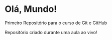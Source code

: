 # Olá, Mundo!
 Primeiro Repositório para o curso de Git e GitHub

 Repositório criado durante uma aula ao vivo!
